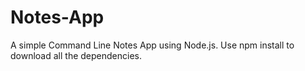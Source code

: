 # Notes-App
A simple Command Line Notes App using Node.js.
Use npm install to download all the dependencies.
